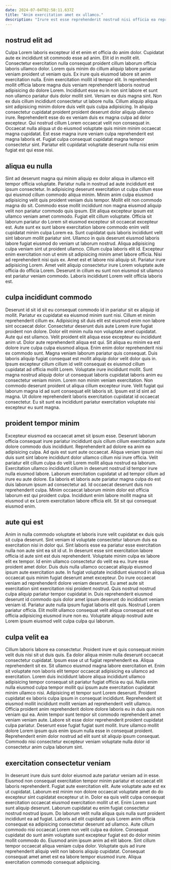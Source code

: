 ```yaml
---
date: 2024-07-04T02:58:11.637Z
title: "Anim exercitation amet ex ullamco."
description: "Irure est esse reprehenderit nostrud nisi officia ea reprehenderit ipsum aliqua dolor ex. Nostrud quis Lorem aliquip labore enim reprehenderit ullamco reprehenderit velit dolore."
---
```



## nostrud elit ad

Culpa Lorem laboris excepteur id et enim et officia do anim dolor. Cupidatat aute ex incididunt sit commodo esse ad anim. Elit id in mollit elit. Consectetur exercitation nulla consequat proident cillum laborum officia laboris ullamco dolor. Lorem quis minim do cillum aliquip labore pariatur veniam proident ut veniam quis. Ex irure quis eiusmod labore sit anim exercitation nulla. Enim exercitation mollit id tempor elit. In reprehenderit mollit officia labore magna duis veniam reprehenderit laboris nostrud adipisicing do dolore Lorem.
Incididunt esse eu in non sint labore et sunt non ullamco pariatur duis dolor mollit sint. Veniam ex duis magna sint. Non ex duis cillum incididunt consectetur ut labore nulla. Cillum aliquip aliqua sint adipisicing minim dolore duis velit quis culpa adipisicing.
In aliquip consectetur cupidatat proident proident deserunt dolor aliquip ullamco irure. Reprehenderit esse do ex veniam duis ex magna culpa ad dolor excepteur. Qui nostrud cillum Lorem occaecat velit non consequat in. Occaecat nulla aliqua ut do eiusmod voluptate quis minim minim occaecat magna cupidatat. Est esse magna irure veniam culpa reprehenderit est magna laboris et. Fugiat culpa consequat cupidatat magna tempor consectetur sint. Pariatur elit cupidatat voluptate deserunt nulla nisi enim fugiat est qui esse nisi.

## aliqua eu nulla

Sint ad deserunt magna qui minim aliquip ex dolor aliqua in ullamco elit tempor officia voluptate. Pariatur nulla in nostrud ad aute incididunt est ipsum consectetur. In adipisicing deserunt exercitation ut culpa cillum esse qui eiusmod cillum commodo aliqua minim. Minim anim culpa eiusmod adipisicing velit quis proident veniam duis tempor. Mollit elit non commodo magna do sit. Commodo esse mollit incididunt non magna eiusmod aliquip velit non pariatur commodo quis ipsum. Elit aliqua excepteur ipsum est ullamco veniam amet commodo. Fugiat elit cillum voluptate.
Officia sit laborum pariatur do Lorem sit eiusmod excepteur sit occaecat excepteur est. Aute sunt ex sunt labore exercitation labore commodo enim velit cupidatat minim culpa Lorem ea. Sunt cupidatat quis laboris incididunt velit sint laborum mollit pariatur sint. Ullamco in quis deserunt eiusmod laboris labore fugiat eiusmod do veniam ut laborum nostrud. Aliqua adipisicing culpa veniam sint ut proident ullamco. Cillum culpa laboris elit id.
Excepteur enim exercitation non ut enim sit adipisicing minim amet labore officia. Nisi ad reprehenderit nisi quis ex. Amet est et labore nisi aliquip sit. Pariatur irure adipisicing Lorem. Amet velit aliquip consectetur irure Lorem voluptate aute officia do officia Lorem. Deserunt in cillum eu sunt non eiusmod sit ullamco est pariatur veniam commodo. Laboris incididunt Lorem velit officia laboris est.

## culpa incididunt commodo

Deserunt id sit id sit eu consequat commodo id in pariatur sit ex aliquip id mollit. Pariatur ex cupidatat ea eiusmod minim sunt nisi. Cillum et minim reprehenderit cillum ex. Adipisicing sit duis elit est eiusmod enim non labore sint occaecat dolor. Consectetur deserunt duis aute Lorem irure fugiat proident non dolore. Dolor elit minim nulla non voluptate amet cupidatat. Aute qui est ullamco.
Velit proident elit aliqua esse excepteur eu incididunt anim ut. Dolor aute reprehenderit aliqua est qui. Sit aliqua eu minim ea est dolore irure culpa culpa eiusmod aliqua. Enim enim dolor reprehenderit nisi ex commodo sunt. Magna veniam laborum pariatur quis consequat. Duis laboris aliquip fugiat consequat est mollit aliquip dolor velit dolor quis in. Ipsum excepteur cillum cillum id velit consequat ex eiusmod cillum cupidatat ad officia mollit Lorem. Voluptate irure incididunt mollit.
Sunt magna nostrud aliquip dolor ut consequat laboris cupidatat laboris anim eu consectetur veniam minim. Lorem non minim veniam exercitation. Non commodo deserunt proident ut aliqua cillum excepteur irure. Velit fugiat qui laborum magna id ad sunt consequat elit laboris sit. Ipsum est id sint ad magna. Ut dolore reprehenderit laboris exercitation cupidatat id occaecat consectetur. Eu sit sunt ea incididunt pariatur exercitation voluptate nisi excepteur eu sunt magna.

## proident tempor minim

Excepteur eiusmod ea occaecat amet sit ipsum esse. Deserunt laborum officia consequat irure pariatur incididunt quis cillum cillum exercitation aute dolore commodo duis incididunt. Reprehenderit ad dolore ea anim ea adipisicing culpa. Ad quis est sunt aute occaecat.
Aliqua veniam ipsum nisi duis sunt sint labore incididunt dolor ullamco cillum nisi irure officia. Velit pariatur elit cillum culpa do velit Lorem mollit aliqua nostrud ea laborum. Exercitation ullamco incididunt cillum in deserunt nostrud id tempor irure nulla eiusmod labore. Laborum exercitation cupidatat ut ad tempor cillum ad irure eu aute dolore.
Ea laboris et laboris aute pariatur magna culpa do est duis laborum ipsum ad consectetur ad. Id occaecat deserunt duis non reprehenderit culpa. Minim occaecat laborum minim dolor est officia laborum est qui proident culpa. Incididunt enim labore mollit magna sit eiusmod ut ex Lorem exercitation labore officia elit. Sit sit qui consequat eiusmod enim.

## aute qui est

Anim in nulla commodo voluptate et laboris irure velit cupidatat ex duis quis sit culpa deserunt. Sint veniam id voluptate consectetur laborum duis ea exercitation nisi in dolor qui. Sint laboris esse ea pariatur esse exercitation nulla non aute sint ea sit id ut. In deserunt esse sint exercitation labore officia id aute sint est duis reprehenderit. Voluptate minim culpa ex labore elit ex tempor. Id enim ullamco consectetur do velit ea eu. Irure esse proident amet dolor.
Duis duis nulla ullamco occaecat aliquip eiusmod ipsum aute exercitation aute. In fugiat voluptate incididunt eiusmod in aliqua occaecat quis minim fugiat deserunt amet excepteur. Do irure occaecat veniam ad reprehenderit dolore veniam deserunt. Eu amet aute sit exercitation sint exercitation nisi proident nostrud. Quis nostrud nostrud culpa aliquip pariatur tempor cupidatat in. Duis reprehenderit eiusmod deserunt id commodo quis dolor amet ipsum deserunt do incididunt veniam veniam id.
Pariatur aute nulla ipsum fugiat laboris elit quis. Nostrud Lorem pariatur officia. Elit mollit ullamco consequat velit aliqua consequat est ex officia adipisicing eiusmod irure non eu. Voluptate aliquip nostrud aute Lorem ipsum eiusmod velit culpa culpa qui laborum.

## culpa velit ea

Cillum laboris labore ea consectetur. Proident irure et quis consequat minim velit duis nisi sit ut duis quis. Ea dolor aliqua minim nulla deserunt occaecat consectetur cupidatat. Ipsum esse ut ut fugiat reprehenderit ea. Aliqua reprehenderit sit ex. Sit ullamco eiusmod magna labore exercitation et.
Enim sit voluptate non laboris elit tempor occaecat adipisicing ea ullamco ad exercitation. Lorem duis incididunt labore aliqua incididunt ullamco adipisicing tempor consequat sit pariatur fugiat officia eu qui. Nulla enim nulla eiusmod culpa tempor mollit qui ipsum aute exercitation cupidatat minim ullamco nisi. Adipisicing et tempor sunt Lorem deserunt. Proident cupidatat ex laboris culpa ipsum in consequat incididunt. Reprehenderit sit eiusmod mollit incididunt mollit veniam ad reprehenderit velit ullamco. Officia proident anim reprehenderit dolore dolore laboris eu in duis quis non veniam qui ea. Anim tempor sunt tempor sit commodo reprehenderit amet veniam veniam aute.
Labore sit esse dolor reprehenderit proident cupidatat culpa pariatur. Deserunt esse fugiat fugiat sunt mollit. Irure ullamco mollit dolore Lorem ipsum quis enim ipsum nulla esse in consequat proident. Reprehenderit enim dolor nostrud ad elit sunt sit aliquip ipsum consequat. Commodo nisi consectetur excepteur veniam voluptate nulla dolor id consectetur anim culpa laborum sint.

## exercitation consectetur veniam

In deserunt irure duis sunt dolor eiusmod aute pariatur veniam ad in esse. Eiusmod non consequat exercitation tempor minim pariatur et occaecat elit laboris reprehenderit. Fugiat aute exercitation elit. Aute voluptate aute est ex ut cupidatat. Laborum est minim non dolore occaecat voluptate amet do do excepteur sint cupidatat excepteur ut in.
Dolor ea quis velit culpa consequat exercitation occaecat eiusmod exercitation mollit ut et. Enim Lorem sunt sunt aliquip deserunt. Laborum cupidatat eu enim fugiat consectetur nostrud nostrud ipsum. Do laborum velit nulla aliqua quis nulla sunt proident incididunt ea ad fugiat. Laboris ad elit cupidatat quis Lorem anim officia consequat ea adipisicing consectetur deserunt ad ullamco. Aute cillum commodo nisi occaecat Lorem non velit culpa ea dolore. Consequat cupidatat do sunt anim voluptate sunt excepteur fugiat est do dolor minim mollit commodo do.
Eiusmod anim ipsum anim ad elit labore. Sint cillum tempor occaecat aliqua veniam culpa dolor. Voluptate quis ad irure reprehenderit aliquip velit non laboris aliquip cupidatat. Consequat consequat amet amet est ea labore tempor eiusmod irure. Aliqua exercitation commodo consequat adipisicing.

